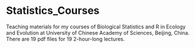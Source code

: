 # Statistics_Courses
Teaching materials for my courses of Biological Statistics and R in Ecology and Evolution at University of Chinese Academy of Sciences, Beijing, China. There are 19 pdf files for 19 2-hour-long lectures.
